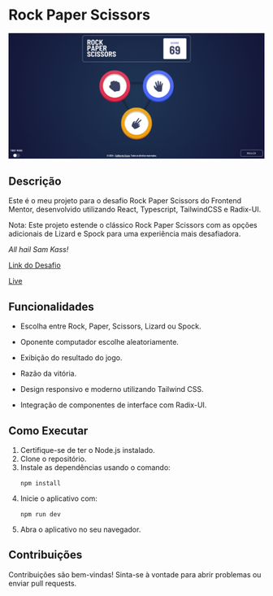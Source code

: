 # Rock Paper Scissors

![preview](./preview.png)

## Descrição

Este é o meu projeto para o desafio Rock Paper Scissors do Frontend Mentor, desenvolvido utilizando React, Typescript, TailwindCSS e Radix-UI.

Nota: Este projeto estende o clássico Rock Paper Scissors com as opções adicionais de Lizard e Spock para uma experiência mais desafiadora.

_All hail Sam Kass!_

[Link do Desafio](https://www.frontendmentor.io/challenges/rock-paper-scissors-game-pTgwgvgH)

[Live](https://rock-paper-scissors-v2-ruddy.vercel.app)

## Funcionalidades

- Escolha entre Rock, Paper, Scissors, Lizard ou Spock.

- Oponente computador escolhe aleatoriamente.

- Exibição do resultado do jogo.

- Razão da vitória.

- Design responsivo e moderno utilizando Tailwind CSS.

- Integração de componentes de interface com Radix-UI.

## Como Executar

1. Certifique-se de ter o Node.js instalado.
2. Clone o repositório.
3. Instale as dependências usando o comando:
   ```
   npm install
   ```
4. Inicie o aplicativo com:
   ```
   npm run dev
   ```
5. Abra o aplicativo no seu navegador.

## Contribuições

Contribuições são bem-vindas! Sinta-se à vontade para abrir problemas ou enviar pull requests.
